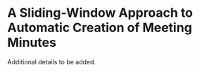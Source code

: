 # A Sliding-Window Approach to Automatic Creation of Meeting Minutes

Additional details to be added.
